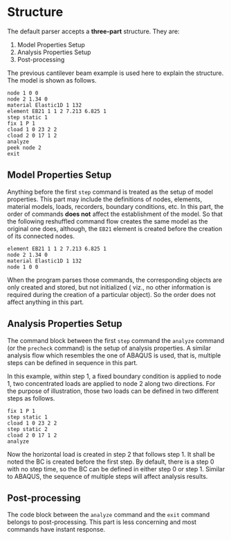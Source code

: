 # Structure

The default parser accepts a **three-part** structure. They are:

1. Model Properties Setup
2. Analysis Properties Setup
3. Post-processing

The previous cantilever beam example is used here to explain the structure. The model is shown as follows.

```
node 1 0 0
node 2 1.34 0
material Elastic1D 1 132
element EB21 1 1 2 7.213 6.825 1
step static 1
fix 1 P 1
cload 1 0 23 2 2
cload 2 0 17 1 2
analyze
peek node 2
exit
```

## Model Properties Setup

Anything before the first `step` command is treated as the setup of model properties. This part may include the
definitions of nodes, elements, material models, loads, recorders, boundary conditions, etc. In this part, the order of
commands **does not** affect the establishment of the model. So that the following reshuffled command flow creates the
same model as the original one does, although, the `EB21` element is created before the creation of its connected nodes.

```
element EB21 1 1 2 7.213 6.825 1
node 2 1.34 0
material Elastic1D 1 132
node 1 0 0
```

When the program parses those commands, the corresponding objects are only created and stored, but not initialized (
viz., no other information is required during the creation of a particular object). So the order does not affect
anything in this part.

## Analysis Properties Setup

The command block between the first `step` command the `analyze` command (or the `precheck` command) is the setup of
analysis properties. A similar analysis flow which resembles the one of ABAQUS is used, that is, multiple steps can be
defined in sequence in this part.

In this example, within step 1, a fixed boundary condition is applied to node 1, two concentrated loads are applied to
node 2 along two directions. For the purpose of illustration, those two loads can be defined in two different steps as
follows.

```
fix 1 P 1
step static 1
cload 1 0 23 2 2
step static 2
cload 2 0 17 1 2
analyze
```

Now the horizontal load is created in step 2 that follows step 1. It shall be noted the BC is created before the first
step. By default, there is a step 0 with no step time, so the BC can be defined in either step 0 or step 1. Similar to
ABAQUS, the sequence of multiple steps will affect analysis results.

## Post-processing

The code block between the `analyze` command and the `exit` command belongs to post-processing. This part is less
concerning and most commands have instant response.
